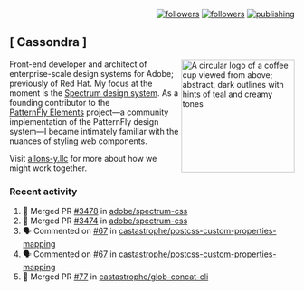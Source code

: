 <p align="right"><a rel="me" href="https://front-end.social/@castastrophe">
    <img alt="followers" title="Follow me on Mastodon" src="https://img.shields.io/mastodon/follow/109297102751309835?domain=https%3A%2F%2Ffront-end.social&label=Follow&logo=mastodon&logoColor=white&style=for-the-badge&labelColor=008080&color=006969"/></a>
  <a href="https://codepen.io/castastrophe/">
    <img alt="followers" title="Follow me on CodePen" src="https://img.shields.io/badge/23-1?color=640464&labelColor=7c007c&style=for-the-badge&logo=codepen&label=Follow"/></a>
<a href="https://castastrophe.medium.com/">
    <img alt="publishing" title="View articles on Medium" src="https://img.shields.io/badge/107-1?color=666&labelColor=444&label=subscribe&logo=medium&logoColor=white&style=for-the-badge"/></a>
</p>

## [&nbsp;Cassondra&nbsp;]

<img align="right" src="https://github-production-user-asset-6210df.s3.amazonaws.com/1840295/253016758-ba468774-1cd3-42c2-8f43-947b5eeb5edf.png" height="200" alt="A circular logo of a coffee cup viewed from above; abstract, dark outlines with hints of teal and creamy tones">

Front-end developer and architect of enterprise-scale design systems for Adobe; previously of Red Hat. My focus at the moment is the [Spectrum design system](https://github.com/adobe/spectrum-css). As a founding contributor to the [PatternFly&nbsp;Elements](https://github.com/patternfly/patternfly-elements) project&mdash;a community implementation of the PatternFly design system&mdash;I became intimately familiar with the nuances of styling web components.

Visit [allons-y.llc](http://allons-y.llc/) for more about how we might work together.

### Recent activity

<!--START_SECTION:activity-->
1. 🎉 Merged PR [#3478](https://github.com/adobe/spectrum-css/pull/3478) in [adobe/spectrum-css](https://github.com/adobe/spectrum-css)
2. 🎉 Merged PR [#3474](https://github.com/adobe/spectrum-css/pull/3474) in [adobe/spectrum-css](https://github.com/adobe/spectrum-css)
3. 🗣 Commented on [#67](https://github.com/castastrophe/postcss-custom-properties-mapping/pull/67#issuecomment-2569799470) in [castastrophe/postcss-custom-properties-mapping](https://github.com/castastrophe/postcss-custom-properties-mapping)
4. 🗣 Commented on [#67](https://github.com/castastrophe/postcss-custom-properties-mapping/pull/67#issuecomment-2569799143) in [castastrophe/postcss-custom-properties-mapping](https://github.com/castastrophe/postcss-custom-properties-mapping)
5. 🎉 Merged PR [#77](https://github.com/castastrophe/glob-concat-cli/pull/77) in [castastrophe/glob-concat-cli](https://github.com/castastrophe/glob-concat-cli)
<!--END_SECTION:activity-->
